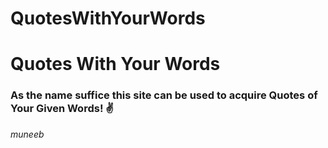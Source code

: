 # QuotesWithYourWords
<h1> Quotes With Your Words </h1>
<h3> As the name suffice this site can be used to acquire Quotes of Your Given Words! ✌ </h3>
<i>muneeb</i>
